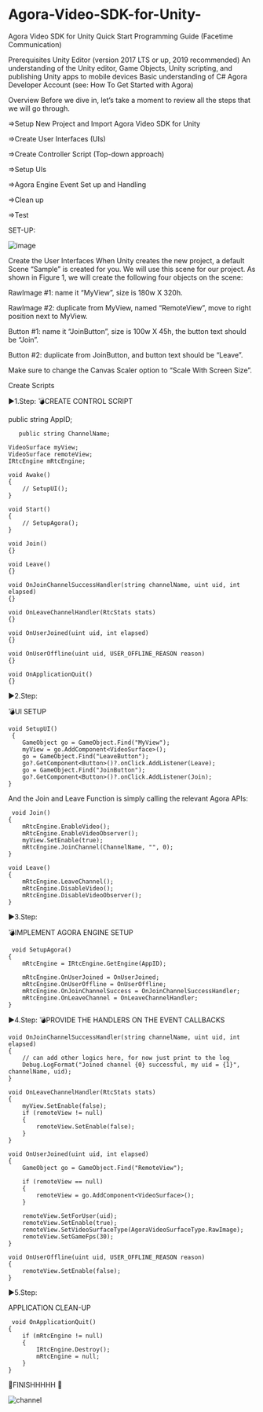 # Agora-Video-SDK-for-Unity-
Agora Video SDK for Unity Quick Start Programming Guide (Facetime Communication)




Prerequisites
Unity Editor (version 2017 LTS or up, 2019 recommended)
An understanding of the Unity editor, Game Objects, Unity scripting, and publishing Unity apps to mobile devices
Basic understanding of C#
Agora Developer Account (see: How To Get Started with Agora)



Overview
Before we dive in, let’s take a moment to review all the steps that we will go through.

=>Setup New Project and Import Agora Video SDK for Unity

=>Create User Interfaces (UIs)

=>Create Controller Script (Top-down approach)

=>Setup UIs

=>Agora Engine Event Set up and Handling

=>Clean up

=>Test


SET-UP:

![image](https://user-images.githubusercontent.com/75094927/132946557-de3e3a5e-9448-4d04-92ff-a58736662788.png)



Create the User Interfaces
When Unity creates the new project, a default Scene “Sample” is created for you. We will use this scene for our project. As shown in Figure 1, we will create the following four objects on the scene:

RawImage #1: name it “MyView”, size is 180w X 320h.

RawImage #2: duplicate from MyView, named “RemoteView”, move to right position next to MyView.

Button #1: name it “JoinButton”, size is 100w X 45h, the button text should be “Join”.

Button #2: duplicate from JoinButton, and button text should be “Leave”.

Make sure to change the Canvas Scaler option to “Scale With Screen Size”.







Create Scripts



▶️1.Step:
💣CREATE CONTROL SCRIPT

public string AppID;
       
       public string ChannelName;

    VideoSurface myView;
    VideoSurface remoteView;
    IRtcEngine mRtcEngine;

    void Awake()
    {
        // SetupUI();
    }

    void Start()
    {
        // SetupAgora();
    }

    void Join()
    {}

    void Leave()
    {}

    void OnJoinChannelSuccessHandler(string channelName, uint uid, int elapsed)
    {}

    void OnLeaveChannelHandler(RtcStats stats)
    {}
    
    void OnUserJoined(uint uid, int elapsed)
    {}

    void OnUserOffline(uint uid, USER_OFFLINE_REASON reason)
    {}

    void OnApplicationQuit()
    {}
    
    
▶️2.Step:

💣UI SETUP

    void SetupUI()
     {
        GameObject go = GameObject.Find("MyView");
        myView = go.AddComponent<VideoSurface>();
        go = GameObject.Find("LeaveButton");
        go?.GetComponent<Button>()?.onClick.AddListener(Leave);
        go = GameObject.Find("JoinButton");
        go?.GetComponent<Button>()?.onClick.AddListener(Join);
    }

  And the Join and Leave Function is simply calling the relevant Agora APIs:
  
  
     void Join()
    {
        mRtcEngine.EnableVideo();
        mRtcEngine.EnableVideoObserver();
        myView.SetEnable(true);
        mRtcEngine.JoinChannel(ChannelName, "", 0);
    }

    void Leave()
    {
        mRtcEngine.LeaveChannel();
        mRtcEngine.DisableVideo();
        mRtcEngine.DisableVideoObserver();
    }
    
    
▶️3.Step:
  
 💣IMPLEMENT AGORA ENGINE SETUP
  
  
     void SetupAgora()
    {
        mRtcEngine = IRtcEngine.GetEngine(AppID);

        mRtcEngine.OnUserJoined = OnUserJoined;
        mRtcEngine.OnUserOffline = OnUserOffline;
        mRtcEngine.OnJoinChannelSuccess = OnJoinChannelSuccessHandler;
        mRtcEngine.OnLeaveChannel = OnLeaveChannelHandler;
    }


▶️4.Step:
  💣PROVIDE THE HANDLERS ON THE EVENT CALLBACKS
  
  
    void OnJoinChannelSuccessHandler(string channelName, uint uid, int elapsed)
    {
        // can add other logics here, for now just print to the log
        Debug.LogFormat("Joined channel {0} successful, my uid = {1}", channelName, uid);
    }

    void OnLeaveChannelHandler(RtcStats stats)
    {
        myView.SetEnable(false);
        if (remoteView != null)
        {
            remoteView.SetEnable(false);
        }
    }

    void OnUserJoined(uint uid, int elapsed)
    {
        GameObject go = GameObject.Find("RemoteView");

        if (remoteView == null)
        {
            remoteView = go.AddComponent<VideoSurface>();
        }

        remoteView.SetForUser(uid);
        remoteView.SetEnable(true);
        remoteView.SetVideoSurfaceType(AgoraVideoSurfaceType.RawImage);
        remoteView.SetGameFps(30);
    }

    void OnUserOffline(uint uid, USER_OFFLINE_REASON reason)
    {
        remoteView.SetEnable(false);
    }
  
  
  
  ▶️5.Step:
  
  APPLICATION CLEAN-UP
  
     void OnApplicationQuit()
    {
        if (mRtcEngine != null)
        {
            IRtcEngine.Destroy(); 
            mRtcEngine = null;
        }
    }
  
  
  
  
  
  
  
  
  
  🥇FINISHHHHH 🥇
  
  
  ![channel](https://user-images.githubusercontent.com/75094927/132946865-43ebd21b-458c-48fd-9ebc-83fdf8e230f0.png)

  
  
  
  
  
  
  
  
  
  






